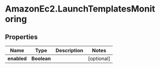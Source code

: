 # AmazonEc2.LaunchTemplatesMonitoring

## Properties

Name | Type | Description | Notes
------------ | ------------- | ------------- | -------------
**enabled** | **Boolean** |  | [optional] 


